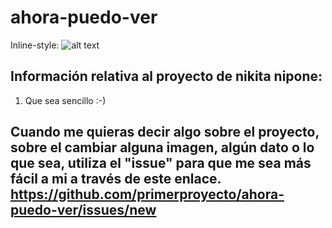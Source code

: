 
[logo]: http://nikitanipone.es/wp-content/uploads/2014/12/logo2.jpg "Nikita Nipone"
# ahora-puedo-ver
Inline-style:
![alt text](http://nikitanipone.es/wp-content/uploads/2015/04/portada4-1049x600.jpg "Coleccion Ahora puedo ver")
## Información relativa al proyecto de nikita nipone:
1. Que sea sencillo :-)

## Cuando me quieras decir algo sobre el proyecto, sobre el cambiar alguna imagen, algún dato o lo que sea, utiliza el "issue" para que me sea más fácil a mi a través de este enlace. https://github.com/primerproyecto/ahora-puedo-ver/issues/new
